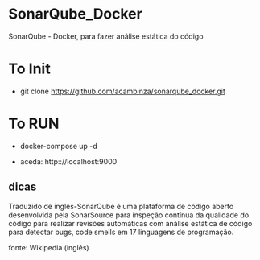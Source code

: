 # SonarQube_Docker
SonarQube - Docker, para fazer análise estática do código

# To Init
- git clone https://github.com/acambinza/sonarqube_docker.git 

# To RUN

- docker-compose up -d

- aceda: http:://localhost:9000

## dicas

Traduzido de inglês-SonarQube é uma plataforma de código aberto 
desenvolvida pela SonarSource para inspeção contínua da qualidade do código 
para realizar revisões automáticas com análise estática de código para 
detectar bugs, code smells em 17 linguagens de programação. 

fonte: 
Wikipedia (inglês)


